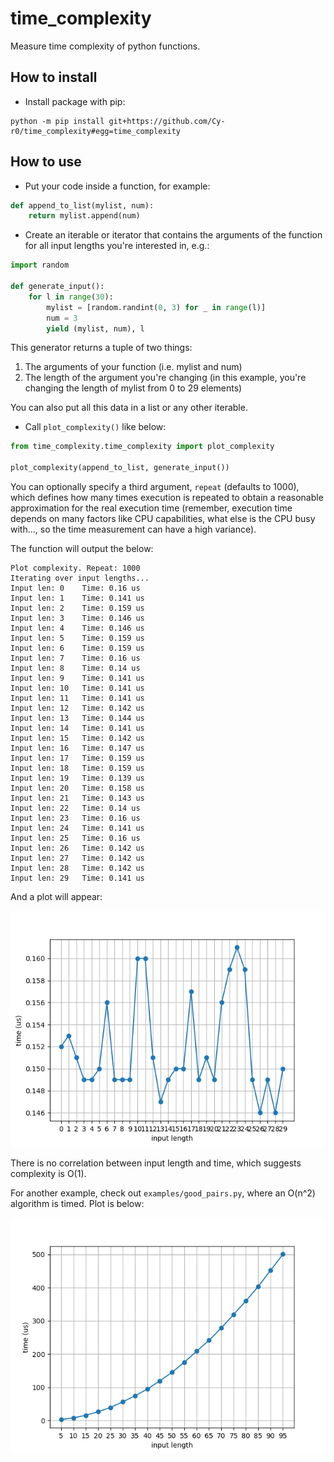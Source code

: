 # time_complexity

Measure time complexity of python functions.


## How to install

- Install package with pip:

```
python -m pip install git+https://github.com/Cy-r0/time_complexity#egg=time_complexity
```


## How to use

- Put your code inside a function, for example:

```python
def append_to_list(mylist, num):
    return mylist.append(num)
```
- Create an iterable or iterator that contains the arguments of the function for all input lengths you're interested in, e.g.:
  
```python
import random

def generate_input():
    for l in range(30):
        mylist = [random.randint(0, 3) for _ in range(l)]
        num = 3
        yield (mylist, num), l
```

This generator returns a tuple of two things:

1. The arguments of your function (i.e. mylist and num)
2. The length of the argument you're changing (in this example, you're changing the length of mylist from 0 to 29 elements)

You can also put all this data in a list or any other iterable.

- Call ```plot_complexity()``` like below:

```python
from time_complexity.time_complexity import plot_complexity

plot_complexity(append_to_list, generate_input())
```

You can optionally specify a third argument, ```repeat``` (defaults to 1000), which defines how many times execution is repeated to obtain a reasonable approximation for the real execution time (remember, execution time depends on many factors like CPU capabilities, what else is the CPU busy with..., so the time measurement can have a high variance).

The function will output the below:

```
Plot complexity. Repeat: 1000
Iterating over input lengths...
Input len: 0 	Time: 0.16 us
Input len: 1 	Time: 0.141 us
Input len: 2 	Time: 0.159 us
Input len: 3 	Time: 0.146 us
Input len: 4 	Time: 0.146 us
Input len: 5 	Time: 0.159 us
Input len: 6 	Time: 0.159 us
Input len: 7 	Time: 0.16 us
Input len: 8 	Time: 0.14 us
Input len: 9 	Time: 0.141 us
Input len: 10 	Time: 0.141 us
Input len: 11 	Time: 0.141 us
Input len: 12 	Time: 0.142 us
Input len: 13 	Time: 0.144 us
Input len: 14 	Time: 0.141 us
Input len: 15 	Time: 0.142 us
Input len: 16 	Time: 0.147 us
Input len: 17 	Time: 0.159 us
Input len: 18 	Time: 0.159 us
Input len: 19 	Time: 0.139 us
Input len: 20 	Time: 0.158 us
Input len: 21 	Time: 0.143 us
Input len: 22 	Time: 0.14 us
Input len: 23 	Time: 0.16 us
Input len: 24 	Time: 0.141 us
Input len: 25 	Time: 0.16 us
Input len: 26 	Time: 0.142 us
Input len: 27 	Time: 0.142 us
Input len: 28 	Time: 0.142 us
Input len: 29 	Time: 0.141 us
```

And a plot will appear:

![constant_time](media/O(1).png)

There is no correlation between input length and time, which suggests complexity is O(1).

For another example, check out ```examples/good_pairs.py```, where an O(n^2) algorithm is timed. Plot is below:

![quad_time](media/O(n^2).png)

